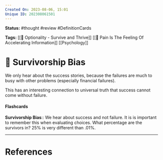 ```yaml
---
Created On: 2023-08-06, 15:01
Unique ID: 202308061501
---
```

**Status:** #thought #review #DefinitionCards 

**Tags:** [[📗 Optionality - Survive and Thrive]]  [[🤕 Pain Is The Feeling Of Accelerating Information]] [[Psychology]]

# 🥇 Survivorship Bias

We only hear about the success stories, because the failures are much to busy with other problems (especially financial failures). 

This has an interesting connection to universal truth that success cannot come without failure.


#### Flashcards

**Survivorship Bias**:: We hear about success and not failure. It is is important to remember this when evaluating choices. What percentage are the survivors in? 25% is very different than .01%. 




---
# References
